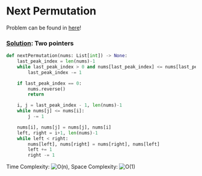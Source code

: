 # Next Permutation

Problem can be found in [here](https://leetcode.com/problems/next-permutation/)!

### [Solution](/Two%20Pointers/31-NextPermutation/solution.py): Two pointers

```python
def nextPermutation(nums: List[int]) -> None:
    last_peak_index = len(nums)-1
    while last_peak_index > 0 and nums[last_peak_index] <= nums[last_peak_index-1]:
        last_peak_index -= 1

    if last_peak_index == 0:
        nums.reverse()
        return

    i, j = last_peak_index - 1, len(nums)-1
    while nums[j] <= nums[i]:
        j -= 1

    nums[i], nums[j] = nums[j], nums[i]
    left, right = i+1, len(nums)-1
    while left < right:
        nums[left], nums[right] = nums[right], nums[left]
        left += 1
        right -= 1
```

Time Complexity: ![O(n)](<https://latex.codecogs.com/svg.image?\inline&space;O(n)>), Space Complexity: ![O(1)](<https://latex.codecogs.com/svg.image?\inline&space;O(1)>)
